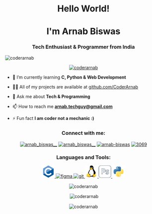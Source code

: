 <h1 align="center"> Hello World!  </h1>
<h1 align="center"> I'm Arnab Biswas</h1>
<h3 align="center">Tech Enthusiast & Programmer from India</h3>

<p align="centre"> 
<img
src="https://komarev.com/ghpvc/?username=coderarnab&label=Profile%20views&color=0e75b6&style=flat" alt="coderarnab" /> </p>

<p align="center"> <a href="https://github.com/ryo-ma/github-profile-trophy"><img src="https://github-profile-trophy.vercel.app/?username=coderarnab" alt="coderarnab" /></a> </p>

- 🌱 I’m currently learning **C, Python & Web Development**

- 👨‍💻 All of my projects are available at [github.com/CoderArnab](github.com/CoderArnab)

- 💬 Ask me about **Tech & Programming**

- 📫 How to reach me **arnab.techguy@gmail.com**

- ⚡ Fun fact **I am coder not a mechanic :)**

<h3 align="center">Connect with me:</h3>
<p align="center">
<a href="https://twitter.com/arnab_biswas__" target="blank"><img align="center" src="https://raw.githubusercontent.com/rahuldkjain/github-profile-readme-generator/master/src/images/icons/Social/twitter.svg" alt="arnab_biswas__" height="30" width="40" /></a>
<a href="https://instagram.com/arnab_biswas__" target="blank"><img align="center" src="https://raw.githubusercontent.com/rahuldkjain/github-profile-readme-generator/master/src/images/icons/Social/instagram.svg" alt="arnab_biswas__" height="30" width="40" /></a>
<a href="https://www.youtube.com/c/arnab-biswas" target="blank"><img align="center" src="https://raw.githubusercontent.com/rahuldkjain/github-profile-readme-generator/master/src/images/icons/Social/youtube.svg" alt="arnab-biswas" height="30" width="40" /></a>
<a href="https://discord.gg/3069" target="blank"><img align="center" src="https://raw.githubusercontent.com/rahuldkjain/github-profile-readme-generator/master/src/images/icons/Social/discord.svg" alt="3069" height="30" width="40" /></a>
</p>

<h3 align="center">Languages and Tools:</h3>
<p align="center"> <a href="https://www.cprogramming.com/" target="_blank" rel="noreferrer"> <img src="https://raw.githubusercontent.com/devicons/devicon/master/icons/c/c-original.svg" alt="c" width="40" height="40"/> </a> <a href="https://www.figma.com/" target="_blank" rel="noreferrer"> <img src="https://www.vectorlogo.zone/logos/figma/figma-icon.svg" alt="figma" width="40" height="40"/> </a> <a href="https://git-scm.com/" target="_blank" rel="noreferrer"> <img src="https://www.vectorlogo.zone/logos/git-scm/git-scm-icon.svg" alt="git" width="40" height="40"/> </a> <a href="https://www.linux.org/" target="_blank" rel="noreferrer"> <img src="https://raw.githubusercontent.com/devicons/devicon/master/icons/linux/linux-original.svg" alt="linux" width="40" height="40"/> </a> <a href="https://www.photoshop.com/en" target="_blank" rel="noreferrer"> <img src="https://raw.githubusercontent.com/devicons/devicon/master/icons/photoshop/photoshop-line.svg" alt="photoshop" width="40" height="40"/> </a> <a href="https://www.python.org" target="_blank" rel="noreferrer"> <img src="https://raw.githubusercontent.com/devicons/devicon/master/icons/python/python-original.svg" alt="python" width="40" height="40"/> </a> </p>

<p align="center"><img align="center" src="https://github-readme-stats.vercel.app/api/top-langs?username=coderarnab&show_icons=true&locale=en&layout=compact" alt="coderarnab" /></p>

<p align="center">&nbsp;<img align="center" src="https://github-readme-stats.vercel.app/api?username=coderarnab&show_icons=true&locale=en" alt="coderarnab" /></p>

<p align="center"><img align="center" src="https://github-readme-streak-stats.herokuapp.com/?user=coderarnab&" alt="coderarnab" /></p>
